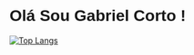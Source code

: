<link href="https://fonts.googleapis.com/css?family=Poppins:100,200,300,400,500,600,700,800,900" rel="stylesheet">
<h1 style="font-family:'Poppins', sans-serif;">Olá Sou Gabriel Corto !</h1>

[![Top Langs](https://github-readme-stats.vercel.app/api/top-langs/?username=anuraghazra&layout=compact)](https://github.com/anuraghazra/github-readme-stats)
